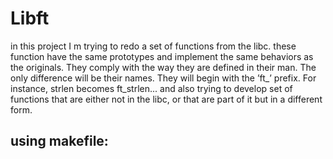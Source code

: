 # Libft
in this project I m trying to redo a set of functions from the libc. these function have the
same prototypes and implement the same behaviors as the originals. They comply
with the way they are defined in their man. The only difference will be their names. They
will begin with the ’ft_’ prefix. For instance, strlen becomes ft_strlen...
and also trying to develop set of functions that are either not in the libc,
or that are part of it but in a different form.

## using makefile:
